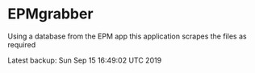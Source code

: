 # EPMgrabber
Using a database from the EPM app this application scrapes the files as required


Latest backup: Sun Sep 15 16:49:02 UTC 2019
